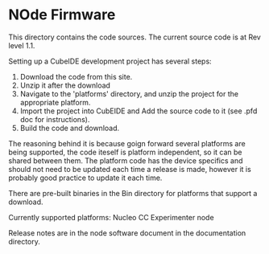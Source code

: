 # NOde Firmware
This directory contains the code sources. The current source code is at Rev level 1.1.

Setting up a CubeIDE development project has several steps:
1.  Download the code from this site.
2.  Unzip it after the download
3.  Navigate to the 'platforms' directory, and unzip the project for the appropriate platform.
4.  Import the project into CubEIDE and Add the source code to it (see .pfd doc for instructions).
5.  Build the code and download.

The reasoning behind it is because goign forward several platforms are being supported, the code iteself
is platform independent, so it can be shared between them. The platform code has the device specifics
and should not need to be updated each time a release is made, however it is probably good practice to
update it each time.

There are pre-built binaries in the Bin directory for platforms that support a download.

Currently supported platforms:
Nucleo CC Experimenter node

Release notes are in the node software document in the documentation directory.
